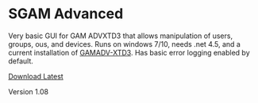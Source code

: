 # SGAM Advanced
Very basic GUI for GAM ADVXTD3 that allows manipulation of users, groups, ous, and devices. Runs on windows 7/10, needs .net 4.5, and a current installation of [GAMADV-XTD3](https://github.com/taers232c/GAMADV-XTD3). Has basic error logging enabled by default.

[Download Latest](https://github.com/RecreationalGarbage/SGAM/releases/download/1.08/SGAM_ADV_1_0_8.zip)

Version 1.08

